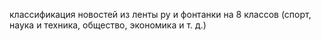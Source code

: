 классификация новостей из ленты ру и фонтанки на 8 классов (спорт, наука и техника, общество, экономика и т. д.)

